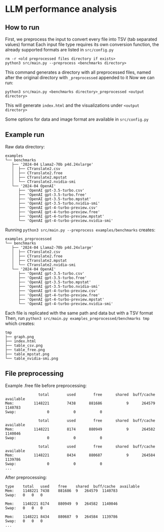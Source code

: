 # LLM performance analysis

## How to run
First, we preprocess the input to convert every file into TSV (tab separated values) format
Each input file type requires its own conversion function, the already supported formats are listed in `src/config.py`
```
rm -r <old preprocessed files directory if exists>
python3 src/main.py --preprocess <benchmarks directory>
```

This command generates a directory with all preprocessed files, named after the original directory with `_preprocessed` appended to it
Now we can run:
```
python3 src/main.py <benchmarks directory>_preprocessed <output directory>
```

This will generate `index.html` and the visualizations under `<output directory>`

Some options for data and image format are available in `src/config.py`


## Example run
Raw data directory:
```
examples
└── benchmarks
   ├── '2024-04 Llama2-70b p4d.24xlarge'
   │  ├── CTranslate2.csv
   │  ├── CTranslate2.free
   │  ├── CTranslate2.mpstat
   │  └── CTranslate2.nvidia-smi
   └── '2024-04 OpenAI'
      ├── 'OpenAI gpt-3.5-turbo.csv'
      ├── 'OpenAI gpt-3.5-turbo.free'
      ├── 'OpenAI gpt-3.5-turbo.mpstat'
      ├── 'OpenAI gpt-3.5-turbo.nvidia-smi'
      ├── 'OpenAI gpt-4-turbo-preview.csv'
      ├── 'OpenAI gpt-4-turbo-preview.free'
      ├── 'OpenAI gpt-4-turbo-preview.mpstat'
      └── 'OpenAI gpt-4-turbo-preview.nvidia-smi'
```

Running `python3 src/main.py --preprocess examples/benchmarks` creates:
```
examples_preprocessed
└── benchmarks
   ├── '2024-04 Llama2-70b p4d.24xlarge'
   │  ├── CTranslate2.csv
   │  ├── CTranslate2.free
   │  ├── CTranslate2.mpstat
   │  └── CTranslate2.nvidia-smi
   └── '2024-04 OpenAI'
      ├── 'OpenAI gpt-3.5-turbo.csv'
      ├── 'OpenAI gpt-3.5-turbo.free'
      ├── 'OpenAI gpt-3.5-turbo.mpstat'
      ├── 'OpenAI gpt-3.5-turbo.nvidia-smi'
      ├── 'OpenAI gpt-4-turbo-preview.csv'
      ├── 'OpenAI gpt-4-turbo-preview.free'
      ├── 'OpenAI gpt-4-turbo-preview.mpstat'
      └── 'OpenAI gpt-4-turbo-preview.nvidia-smi'
```
Each file is replicated with the same path and data but with a TSV format
Then, run `python3 src/main.py examples_preprocessed/benchmarks tmp` which creates:
```
tmp
├── graph.png
├── index.html
├── table_csv.png
├── table_free.png
├── table_mpstat.png
└── table_nvidia-smi.png
```

## File preprocessing
Example .free file before preprocessing:
```
               total        used        free      shared  buff/cache   available
Mem:         1148221        7438      881686           9      264579     1140783
Swap:              0           0           0

               total        used        free      shared  buff/cache   available
Mem:         1148221        8174      880949           9      264582     1140046
Swap:              0           0           0

               total        used        free      shared  buff/cache   available
Mem:         1148221        8434      880687           9      264584     1139786
Swap:              0           0           0
...
```

After preprocessing:
```
type	total	used	free	shared	buff/cache	available
Mem:	1148221	7438	881686	9	264579	1140783
Swap:	0	0	0

Mem:	1148221	8174	880949	9	264582	1140046
Swap:	0	0	0

Mem:	1148221	8434	880687	9	264584	1139786
Swap:	0	0	0
...
```
